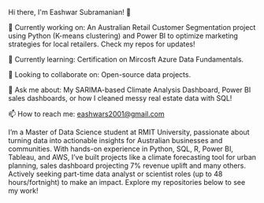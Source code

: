 Hi there, I'm Eashwar Subramanian! 👋

🔭 Currently working on: An Australian Retail Customer Segmentation project using Python (K-means clustering) and Power BI to optimize marketing strategies for local retailers. Check my repos for updates!

🌱 Currently learning: Certification on Mircosft Azure Data Fundamentals.
 
👯 Looking to collaborate on: Open-source data projects.

💬 Ask me about: My SARIMA-based Climate Analysis Dashboard, Power BI sales dashboards, or how I cleaned messy real estate data with SQL!

📫 How to reach me: eashwars2001@gmail.com

I’m a Master of Data Science student at RMIT University, passionate about turning data into actionable insights for Australian businesses and communities. With hands-on experience in Python, SQL, R, Power BI, Tableau, and AWS, I’ve built projects like a climate forecasting tool for urban planning, sales dashboard projecting 7% revenue uplift and many others. Actively seeking part-time data analyst or scientist roles (up to 48 hours/fortnight) to make an impact. Explore my repositories below to see my work!
